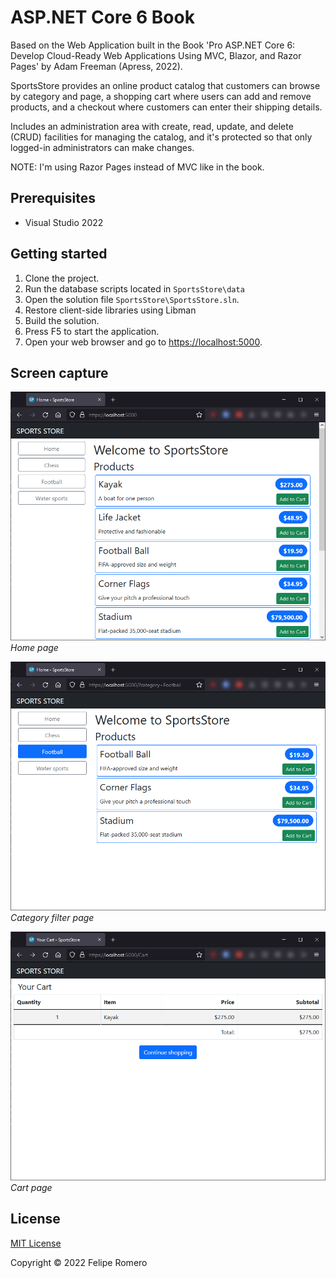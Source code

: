 # ASP.NET Core 6 Book

Based on the Web Application built in the Book 'Pro ASP.NET Core 6: Develop Cloud-Ready Web Applications Using MVC, Blazor, and Razor Pages' by Adam Freeman (Apress, 2022).

SportsStore provides an online product catalog that customers can browse by category and page, a shopping cart
where users can add and remove products, and a checkout where customers can enter their shipping details.

Includes an administration area with create, read, update, and delete (CRUD) facilities for
managing the catalog, and it's protected so that only logged-in administrators can make changes.

NOTE: I'm using Razor Pages instead of MVC like in the book.

## Prerequisites

- Visual Studio 2022

## Getting started

1. Clone the project.
1. Run the database scripts located in `SportsStore\data`
1. Open the solution file `SportsStore\SportsStore.sln`.
1. Restore client-side libraries using Libman
1. Build the solution.
1. Press F5 to start the application.
1. Open your web browser and go to <https://localhost:5000>.

## Screen capture

![Home page](./SportsStore.png)
_Home page_

![Category filter page](./SportsStoreCategoryFilter.png)
_Category filter page_

![Cart page](./SportsStoreCartPage.png)
_Cart page_

## License

[MIT License](./LICENSE)

Copyright &copy; 2022 Felipe Romero
